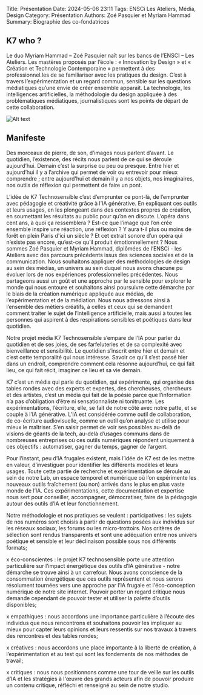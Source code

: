 Title: Présentation
Date: 2024-05-06 23:11
Tags: ENSCi Les Ateliers, Média, Design
Category: Présentation
Authors: Zoé Pasquier et Myriam Hammad
Summary: Biographie des co-fondatrices 

## K7 who ?

Le duo Myriam Hammad – Zoé Pasquier naît sur les bancs de l’ENSCI – Les Ateliers. Les mastères proposés par l’école : « Innovation by Design » et « Création et Technologie Contemporaine » permettent à des professionnel.les de se familiariser avec les pratiques du design. C’est à travers l’expérimentation et un regard commun, sensible sur les questions médiatiques qu’une envie de créer ensemble apparaît. La technologie, les intelligences artificielles, la méthodologie du design appliquée à des problématiques médiatiques, journalistiques sont les points de départ de cette collaboration.

![Alt text](/images/logo.png)

## Manifeste

Des morceaux de pierre, de son, d’images nous parlent d’avant. Le quotidien, l’existence, des récits nous parlent de ce qui se déroule aujourd’hui. Demain c’est la surprise ou peu ou presque. Entre hier et aujourd’hui il y a l’archive qui permet de voir ou entrevoir pour mieux comprendre ; entre aujourd’hui et demain il y a nos objets, nos imaginaires, nos outils de réflexion qui permettent de faire
un pont.

L’idée de K7 Technosensible c’est d’emprunter ce pont-là, de l’emprunter avec pédagogie et créativité grâce à l’IA générative. En expliquant ces outils et leurs usages, en les plongeant dans des contextes
propres de création, en soumettant les résultats au public pour qu’on en discute.
L’opéra dans cent ans, à quoi ça ressemblera ? Est-ce que l’image que l’on crée ensemble inspire
une réaction, une réflexion ? Y aura t-il plus ou moins de forêt en plein Paris d'ici un siècle ? Et cet
extrait sonore d’un opéra qui n’existe pas encore, qu’est-ce qu’il produit émotionnellement ?
Nous sommes Zoé Pasquier et Myriam Hammad, diplômées de l’ENSCi - les Ateliers avec des
parcours précédents issus des sciences sociales et de la communication. Nous souhaitons appliquer
des méthodologies de design au sein des médias, un univers au sein duquel nous avons chacune pu
évoluer lors de nos expériences professionnelles précédentes. Nous partageons aussi un goût et une
approche par le sensible pour explorer le monde qui nous entoure et souhaitons ainsi poursuivre
cette démarche par le biais de la création numérique appliquée aux médias, de l’expérimentation et
de la médiation. Nous nous adressons ainsi à l’ensemble des métiers créatifs, à celles et ceux qui se
demandent comment traiter le sujet de l’intelligence artificielle, mais aussi à toutes les personnes qui
aspirent à des respirations sensibles et poétiques dans leur quotidien.

Notre projet média K7 Technosensible s’empare de l’IA pour parler du quotidien et de ses joies, de
ses farfeluteries et de sa complexité avec bienveillance et sensibilité. Le quotidien s’inscrit entre hier
et demain et c’est cette temporalité qui nous intéresse. Savoir ce qu’il s’est passé hier dans un
endroit, comprendre comment cela résonne aujourd’hui, ce qui fait lieu, ce qui fait récit, imaginer ce
lieu et sa vie demain.

K7 c’est un média qui parle du quotidien, qui expérimente, qui organise des tables rondes avec des
experts et expertes, des chercheuses, chercheurs et des artistes, c’est un média qui fait de la poésie
parce que l’information n’a pas d’obligation d’être ni sensationnaliste ni tonitruante. Les
expérimentations, l’écriture, elle, se fait de notre côté avec notre patte, et se couple à l’IA générative.
L’IA est considérée comme outil de collaboration, de co-écriture audiovisuelle, comme un outil qu’on
analyse et utilise pour mieux le maîtriser. S’en saisir permet de voir ses possibles au-delà de visions
de géants de la tech, au-delà d’usages communs dans de nombreuses entreprises où ces outils
numériques répondent uniquement à ces objectifs : automatiser, gagner du temps, gagner de
l’argent.

Pour l’instant, peu d’IA frugales existent, mais l’idée de K7 est de les mettre en valeur, d’investiguer
pour identifier les différents modèles et leurs usages. Toute cette partie de recherche et
expérimentation se déroule au sein de notre Lab, un espace temporel et numérique où l’on
expérimente les nouveaux outils fraîchement (ou non) arrivés dans le plus en plus vaste monde de
l’IA. Ces expérimentations, cette documentation et expertise nous sert pour conseiller, accompagner,
démocratiser, faire de la pédagogie autour des outils d’IA et leur fonctionnement.

Notre méthodologie et nos pratiques se veulent :
participatives : les sujets de nos numéros sont choisis à partir de questions posées aux individus
sur les réseaux sociaux, les forums ou les micro-trottoirs. Nos critères de sélection sont rendus
transparents et sont une adéquation entre nos univers poétique et sensible et leur déclinaison
possible sous nos différents formats;

x éco-conscientes : le projet K7 technosensible porte une attention particulière sur l’impact
énergétique des outils d’IA générative - notre démarche se trouve ainsi à un carrefour. Nous
avons conscience de la consommation énergétique que ces outils représentent et nous serons
résolument tournées vers une approche par l’IA frugale et l'éco-conception numérique de notre
site internet. Pouvoir porter un regard critique nous demande cependant de pouvoir tester et
utiliser la palette d’outils disponibles;

x empathiques : nous accordons une importance particulière à l’écoute des individus que nous
rencontrons et souhaitons pouvoir les impliquer au mieux pour capter leurs opinions et leurs
ressentis sur nos travaux à travers des rencontres et des tables rondes;

x créatives : nous accordons une place importante à la liberté de création, à l’expérimentation et
au test qui sont les fondements de nos méthodes de travail;

x critiques : nous nous positionnons comme une tour de veille sur les outils d’IA et les stratégies à
l'œuvre des grands acteurs afin de pouvoir produire un contenu critique, réfléchi et renseigné au
sein de notre studio.
